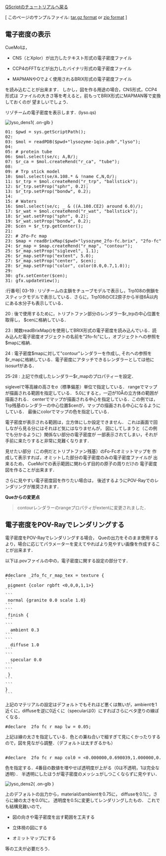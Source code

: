 [QScriptのチュートリアルへ戻る](../../Documents/QScriptのチュートリアル/)



[
このページのサンプルファイル:
[tar.gz format](http://prdownloads.sourceforge.net/cuemol/qscript-tutorial-den1.tar.gz?download) or
[zip format](http://prdownloads.sourceforge.net/cuemol/qscript-tutorial-den1.zip?download)
]

## 電子密度の表示
CueMolは， 


-  CNS（とXplor）が出力したテキスト形式の電子密度ファイル 

-  CCP4のFFTなどが出力したバイナリ形式の電子密度ファイル 

-  MAPMANやOでよく使用されるBRIX形式の電子密度ファイル

を読み込むことが出来ます．
しかし，図を作る用途の場合，CNS形式，CCP4形式は
ファイルの大きさ等を考えると，前もってBRIX形式にMAPMAN等で変換しておくのが
望ましいでしょう． 

リゾチームの電子密度を表示します．(lyso.qs)

![lyso_dens1](../../assets/images/Documents/QScriptのチュートリアル/StepA2/lyso_dens1.png){ .on-glb }


<pre>
01: $pwd = sys.getScriptPath();
02: 
03: $mol = readPDB($pwd+"lysozyme-1qio.pdb","lyso");
04: 
05: # protein tube
06: $mol.select(se/c; A,B/);
07: $r_ca = $mol.createRend("r_ca", "tube");
08: 
09: # Trp stick model
10: $mol.select(se/A.108.* & !name C,N,O/);
11: $r_trp = $mol.createRend("r_trp", "ballstick");
12: $r_trp.setProp("sphr", 0.2);
13: $r_trp.setProp("bondw", 0.2);
14: 
15: # Waters
16: $mol.select(se/c; _ & ((A.108.CE2) around 6.0)/);
17: $r_wat = $mol.createRend("r_wat", "ballstick");
18: $r_wat.setProp("sphr", 0.2);
19: $r_wat.setProp("bondw", 0.2);
20: $cen = $r_trp.getCenter();
21: 
22: # 2Fo-Fc map
23: $map = readBrixMap($pwd+"lysozyme_2fo-fc.brix", "2fo-fc");
24: $r_map = $map.createRend("r_map", "contour");
25: $r_map.setProp("siglevel", 1.1);
26: $r_map.setProp("extent", 5.0);
27: $r_map.setProp("center", $cen);
28: $r_map.setProp("color", color(0.0,0.7,1.0));
29: 
30: gfx.setCenter($cen);
31: gfx.updateView();
</pre>

:行番号|
03-19
:   リゾチームの主鎖をチューブモデルで表示し，Trp108の側鎖をスティックモデルで表示している．さらに，Trp108のCE2原子から半径6Å以内にある水分子も表示している． 

20
:   後で使用するために，トリプトファン部分のレンダラー$r_trpの中心位置を取得し， $cenに格納している． 

23
:   関数readBrixMap()を使用してBRIX形式の電子密度を読み込んでいる．読み込んだ電子密度オブジェクトの名前を"2fo-fc"にし，オブジェクトへの参照を$mapに格納． 

24
:   電子密度$mapに対して"contour"レンダラーを作成し, それへの参照を$r_mapに格納している．電子密度にアタッチできるレンダラーとしては他にisosurfがある． 

25-28
:   上記で作成したレンダラー$r_mapのプロパティーを設定．

siglevelで等高線の高さをσ（標準偏差）単位で指定している．
rangeでマップが描画される範囲を指定している． 5.0にすると，一辺が10Åの立方体の範囲が描画される．
centerでマップが描画される中心を指定している．この例では，Trp残基のレンダラーの中心位置$cenが，マップの描画される中心になるようにしている．
最後にcolorでマップの色を指定している． 

電子密度が表示される範囲は，立方体にしか設定できません．
これは画面で回しながら見る分にはそれほど気にはなりませんが，
図にしてしまうと（この例でも分かるように）関係ない部分の電子密度が
一部表示されてしまい，それが手前に来たりすると非常に見難くなります． 

見せたい部分（この例だとトリプトファン残基）のFo-Fcオミットマップを
作成して表示すれば，オミットした部分の電子密度のみの電子密度ファイルが
出来るため， CueMolでの表示範囲に関わらず目的の原子の周りだけの
電子密度図を作ることが出来ます． 

さらに見やすい電子密度図を作りたい場合は，
後述するようにPOV-Rayでのレンダリングが推奨されます． 

**Queからの変更点**

>contourレンダラーのrangeプロパティがextentに変更されました．

## 電子密度をPOV-Rayでレンダリングする

電子密度をPOV-Rayでレンダリングする場合， Queの出力をそのまま使用するより，場合に応じてパラメーターを変えてやればより見やすい画像を作成することが出来ます．

以下は.povファイルの中の，電子密度に関する設定の部分です．

<pre>

#declare _2fo_fc_r_map_tex = texture {
```
 pigment {color rgbft <0,0,0,1,1>}
```
```
 normal {granite 0.0 scale 1.0}
```
```
 finish {
```
```
  ambient 0.3
```
```
  diffuse 1.0
```
```
  specular 0.0
```
```
 }
```
```
}
```
</pre>
上記のマテリアルの設定はデフォルトでもそれほど悪くは無いが，ambientを1近くに，diffuseを逆に0近くに（specularは0）にすればさらにベタ塗りの線ぽくなる．

<pre>
#declare _2fo_fc_r_map_lw = 0.05;
</pre>
上記は線の太さを指定している．色との兼ね合いで細すぎて見にくかったりするので，図を見ながら調整．（デフォルトは太すぎるかも）

<pre>

#declare _2fo_fc_r_map_col0 = <0.000000,0.698039,1.000000,0.000000>;
</pre>
色を指定する．4番目の数値を増やせば透明度が上がる（0は不透明，1は完全な透明）．
半透明にしたほうが電子密度のメッシュがしつこくならずに見やすい．


![lyso_dens2](../../assets/images/Documents/QScriptのチュートリアル/StepA2/lyso_dens2.png){ .on-glb }


上のデフォルトの出力から，materialのambientを0.75に，
diffuseを0.1に，さらに線の太さを0.01に，
透明度を0.5に変更してレンダリングしたもの．
これでも結構見難いので， 


-  図の向きや電子密度を出す範囲を工夫する 

-  立体視の図にする 

-  オミットマップにする 

等の工夫が必要だろう．
